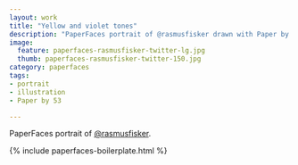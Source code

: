 ```yaml
---
layout: work
title: "Yellow and violet tones"
description: "PaperFaces portrait of @rasmusfisker drawn with Paper by 53 on an iPad."
image: 
  feature: paperfaces-rasmusfisker-twitter-lg.jpg
  thumb: paperfaces-rasmusfisker-twitter-150.jpg
category: paperfaces
tags: 
- portrait
- illustration
- Paper by 53

---
```


PaperFaces portrait of [@rasmusfisker](http://twitter.com/rasmusfisker).

{% include paperfaces-boilerplate.html %}